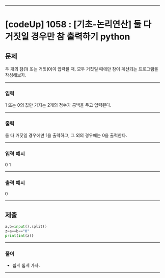 
---

# [codeUp] 1058 : [기초-논리연산] 둘 다 거짓일 경우만 참 출력하기 python


## 문제

두 개의 참(1) 또는 거짓(0)이 입력될 때,
모두 거짓일 때에만 참이 계산되는 프로그램을 작성해보자.




---
### 입력 

1 또는 0의 값만 가지는 2개의 정수가 공백을 두고 입력된다.



---
### 출력   

둘 다 거짓일 경우에만 1을 출력하고, 그 외의 경우에는 0을 출력한다.

---
### 입력 예시

0 1

---
### 출력 예시

0

---
제출
---
```python
a,b=input().split()
z=a==b=="0"
print(int(z))
```

---
### 풀이
* 쉽게 쉽게 가자.

---
